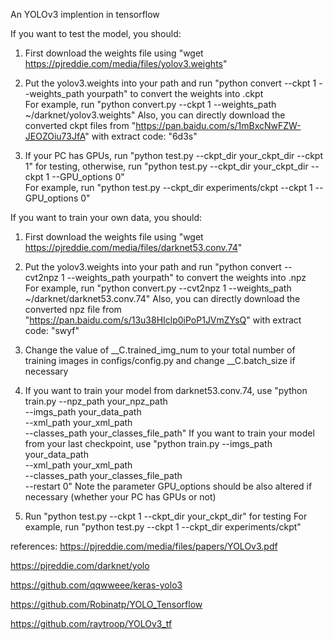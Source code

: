 An YOLOv3 implention in tensorflow

If you want to test the model, you should:

1. First download the weights file using "wget https://pjreddie.com/media/files/yolov3.weights"

2. Put the yolov3.weights into your path and run "python convert --ckpt 1 --weights_path yourpath" to convert the weights into .ckpt   
	      For example, run "python convert.py --ckpt 1 --weights_path ~/darknet/yolov3.weights"
   Also, you can directly download the converted ckpt files from "https://pan.baidu.com/s/1mBxcNwFZW-JEOZOiu73JfA" with extract code: "6d3s"

3. If your PC has GPUs, run "python test.py --ckpt_dir your_ckpt_dir --ckpt 1" for testing,
   otherwise, run "python test.py --ckpt_dir your_ckpt_dir --ckpt 1 --GPU_options 0"    
	      For example, run "python test.py --ckpt_dir experiments/ckpt --ckpt 1 --GPU_options 0"


If you want to train your own data, you should:

1. First download the weights file using "wget https://pjreddie.com/media/files/darknet53.conv.74"

2. Put the yolov3.weights into your path and run "python convert --cvt2npz 1 --weights_path yourpath" to convert the weights into .npz      
	      For example, run "python convert.py --cvt2npz 1 --weights_path ~/darknet/darknet53.conv.74"
   Also, you can directly download the converted npz file from "https://pan.baidu.com/s/13u38HIclp0iPoP1JVmZYsQ" with extract code: "swyf"

3. Change the value of __C.trained_img_num to your total number of training images in configs/config.py and change __C.batch_size if necessary

4. If you want to train your model from darknet53.conv.74, use "python train.py --npz_path your_npz_path\
                                                                                --imgs_path your_data_path\
                                                                                --xml_path your_xml_path\
                                                                                --classes_path your_classes_file_path"
   If you want to train your model from your last checkpoint, use "python train.py --imgs_path your_data_path\
                                                                                   --xml_path your_xml_path\
                                                                                   --classes_path your_classes_file_path\
                                                                                   --restart 0"
   Note the parameter GPU_options should be also altered if necessary (whether your PC has GPUs or not)

5. Run "python test.py --ckpt 1 --ckpt_dir your_ckpt_dir" for testing
         For example, run "python test.py --ckpt 1 --ckpt_dir experiments/ckpt"


references:
https://pjreddie.com/media/files/papers/YOLOv3.pdf

https://pjreddie.com/darknet/yolo

https://github.com/qqwweee/keras-yolo3

https://github.com/Robinatp/YOLO_Tensorflow

https://github.com/raytroop/YOLOv3_tf

